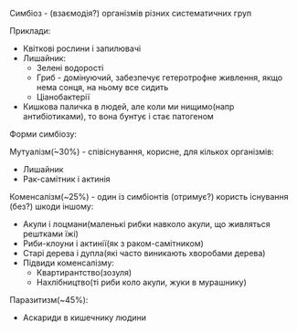 Симбіоз - (взаємодія?) організмів різних систематичних груп
  
Приклади:
  - Квіткові рослини і запилювачі
  - Лишайник:
    - Зелені водорості
    - Гриб - домінуючий, забезпечує гетеротрофне живлення, якщо нема сонця, на ньому все сидить
    - Ціанобактерії
  - Кишкова паличка в людей, але коли ми нищимо(напр антибіотиками), то вона бунтує і стає патогеном

Форми симбіозу:

Мутуалізм(́~30%) - співіснування, корисне, для кількох організмів:
  - Лишайник
  - Рак-самітник і актинія

Коменсалізм(~25%) - один із симбіонтів (отримує?) користь існування (без?) шкоди іншому:
  - Акули і лоцмани(маленькі рибки навколо акули, що живляться рештками їжі)
  - Риби-клоуни і актинії(як з раком-самітником)
  - Старі дерева і дупла(які часто виникають хворобами дерева)
  - Підвиди коменсалізму:
    - Квартирантство(зозуля)
    - Нахлібництво(ті риби коло акули, жуки в мурашнику)

Паразитизм(~45%):
  - Аскариди в кишечнику людини
